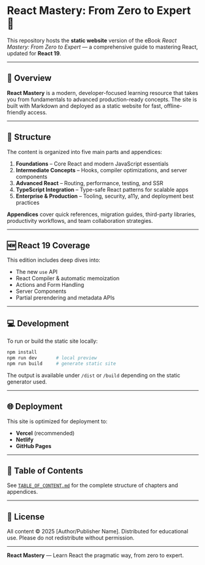 # React Mastery: From Zero to Expert 📘

This repository hosts the **static website** version of the eBook _React Mastery: From Zero to Expert_ — a comprehensive guide to mastering React, updated for **React 19**.

---

## 🚀 Overview

**React Mastery** is a modern, developer-focused learning resource that takes you from fundamentals to advanced production-ready concepts. The site is built with Markdown and deployed as a static website for fast, offline-friendly access.

---

## 🧱 Structure

The content is organized into five main parts and appendices:

1. **Foundations** – Core React and modern JavaScript essentials
2. **Intermediate Concepts** – Hooks, compiler optimizations, and server components
3. **Advanced React** – Routing, performance, testing, and SSR
4. **TypeScript Integration** – Type-safe React patterns for scalable apps
5. **Enterprise & Production** – Tooling, security, a11y, and deployment best practices

**Appendices** cover quick references, migration guides, third-party libraries, productivity workflows, and team collaboration strategies.

---

## 🆕 React 19 Coverage

This edition includes deep dives into:

- The new `use` API
- React Compiler & automatic memoization
- Actions and Form Handling
- Server Components
- Partial prerendering and metadata APIs

---

## 💻 Development

To run or build the static site locally:

```bash
npm install
npm run dev       # local preview
npm run build     # generate static site
```

The output is available under `/dist` or `/build` depending on the static generator used.

---

## 🌐 Deployment

This site is optimized for deployment to:

- **Vercel** (recommended)
- **Netlify**
- **GitHub Pages**

---

## 🧭 Table of Contents

See [`TABLE_OF_CONTENT.md`](./TABLE_OF_CONTENT.md) for the complete structure of chapters and appendices.

---

## 📝 License

All content © 2025 [Author/Publisher Name].
Distributed for educational use. Please do not redistribute without permission.

---

**React Mastery** — Learn React the pragmatic way, from zero to expert.

